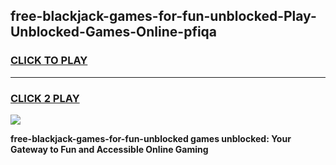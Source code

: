 
## free-blackjack-games-for-fun-unblocked-Play-Unblocked-Games-Online-pfiqa
<h3>
<a href="https://premium76.site?title=free-blackjack-games-for-fun-unblocked&ref=24A">CLICK TO PLAY</a></h3>
<hr>

<h3>
<a href="https://premium76.site?title=free-blackjack-games-for-fun-unblocked&ref=24A">CLICK 2 PLAY</a>
  
</h3>

<a href="https://premium76.site?title=free-blackjack-games-for-fun-unblocked&ref=24A"><img src="https://clearcache.store/games.png"></a>


**free-blackjack-games-for-fun-unblocked games unblocked: Your Gateway to Fun and Accessible Online Gaming**
